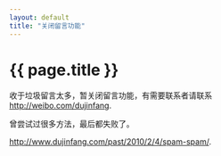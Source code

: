 ```yaml
---
layout: default
title: "关闭留言功能"
---
```


# {{ page.title }}

收于垃圾留言太多，暂关闭留言功能，有需要联系者请联系 <http://weibo.com/dujinfang>.

曾尝试过很多方法，最后都失败了。

<http://www.dujinfang.com/past/2010/2/4/spam-spam/>.
